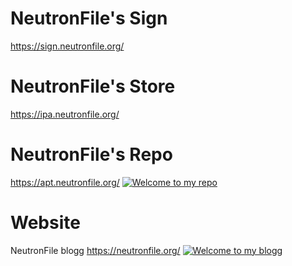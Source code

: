 # NeutronFile's Sign
https://sign.neutronfile.org/
# NeutronFile's Store
https://ipa.neutronfile.org/
# NeutronFile's Repo
https://apt.neutronfile.org/
<a href="https://apt.neutronfile.org/" target="_blank">
	<img src="https://i.imgur.com/RR30AwK.png" alt="Welcome to my repo" style="height: auto !important;width: auto !important;" >
</a>
# Website 
NeutronFile blogg
https://neutronfile.org/
<a href="https://neutronfile.org/" target="_blank">
	<img src="https://i.imgur.com/8KJxkkW.jpg" alt="Welcome to my blogg" style="height: auto !important;width: auto !important;" >
</a>
